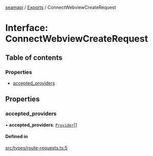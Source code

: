 [seamapi](../README.md) / [Exports](../modules.md) / ConnectWebviewCreateRequest

# Interface: ConnectWebviewCreateRequest

## Table of contents

### Properties

- [accepted\_providers](ConnectWebviewCreateRequest.md#accepted_providers)

## Properties

### accepted\_providers

• **accepted\_providers**: [`Provider`](../enums/Provider.md)[]

#### Defined in

[src/types/route-requests.ts:5](https://github.com/seamapi/javascript/blob/main/src/types/route-requests.ts#L5)
